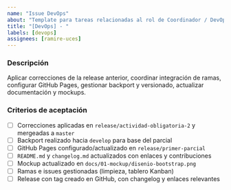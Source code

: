 ```yaml
---
name: "Issue DevOps"
about: "Template para tareas relacionadas al rol de Coordinador / DevOps"
title: "[DevOps] - "
labels: [devops]
assignees: [ramire-uces]
---
```


### Descripción
Aplicar correcciones de la release anterior, coordinar integración de ramas, configurar GitHub Pages, gestionar backport y versionado, actualizar documentación y mockups.

### Criterios de aceptación
- [ ] Correcciones aplicadas en `release/actividad-obligatoria-2` y mergeadas a `master`
- [ ] Backport realizado hacia `develop` para base del parcial
- [ ] GitHub Pages configurado/actualizado en `release/primer-parcial`
- [ ] `README.md` y `changelog.md` actualizados con enlaces y contribuciones
- [ ] Mockup actualizado en `docs/01-mockup/disenio-bootstrap.png`
- [ ] Ramas e issues gestionadas (limpieza, tablero Kanban)
- [ ] Release con tag creado en GitHub, con changelog y enlaces relevantes